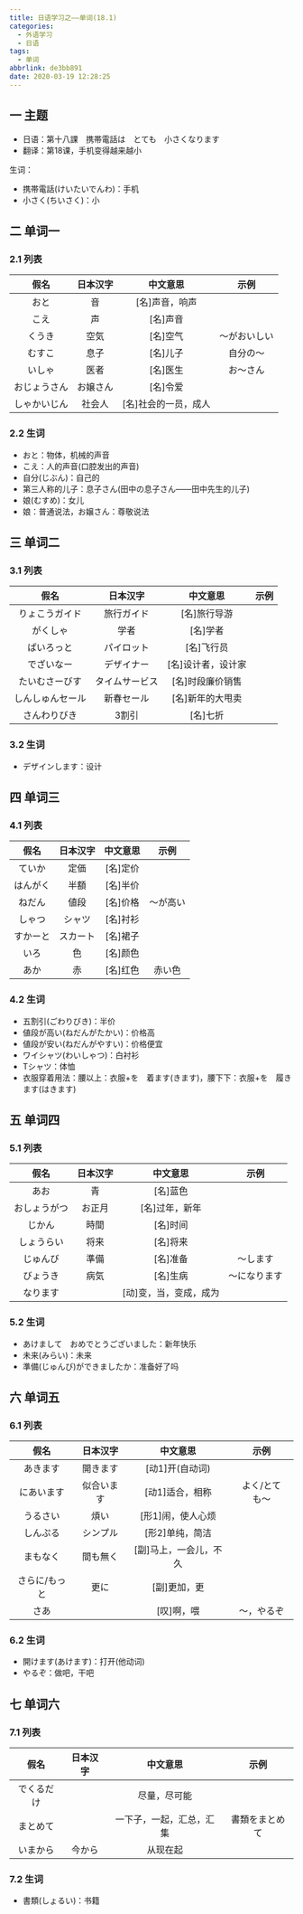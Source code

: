 ```yaml
---
title: 日语学习之——单词(18.1)
categories:
  - 外语学习
  - 日语
tags:
  - 单词
abbrlink: de3bb891
date: 2020-03-19 12:28:25
---
```

## 一  主题

* 日语：第十八課　携帯電話は　とても　小さくなります
* 翻译：第18课，手机变得越来越小

生词：  

* 携帯電話(けいたいでんわ)：手机
* 小さく(ちいさく)：小

<!--more-->

## 二 单词一

### 2.1 列表

|     假名     | 日本汉字 |       中文意思       |     示例     |
| :----------: | :------: | :------------------: | :----------: |
|     おと     |    音    |    [名]声音，响声    |              |
|     こえ     |    声    |       [名]声音       |              |
|    くうき    |   空気   |       [名]空气       | ～がおいしい |
|    むすこ    |   息子   |       [名]儿子       |   自分の〜   |
|    いしゃ    |   医者   |       [名]医生       |   お〜さん   |
| おじょうさん | お嬢さん |       [名]令爱       |              |
| しゃかいじん |  社会人  | [名]社会的一员，成人 |              |

### 2.2 生词

* おと：物体，机械的声音
* こえ：人的声音(口腔发出的声音)
* 自分(じぶん)：自己的
* 第三人称的儿子：息子さん(田中の息子さん——田中先生的儿子)
* 娘(むすめ)：女儿
* 娘：普通说法，お嬢さん：尊敬说法

## 三 单词二

### 3.1 列表

|       假名       |    日本汉字    |      中文意思      | 示例 |
| :--------------: | :------------: | :----------------: | :--: |
|  りょこうガイド  |   旅行ガイド   |    [名]旅行导游    |      |
|     がくしゃ     |      学者      |      [名]学者      |      |
|    ぱいろっと    |   パイロット   |     [名]飞行员     |      |
|    でざいなー    |   デザイナー   | [名]设计者，设计家 |      |
|  たいむさーびす  | タイムサービス |  [名]时段廉价销售  |      |
| しんしゅんセール |   新春セール   |  [名]新年的大甩卖  |      |
|   さんわりびき   |     3割引      |      [名]七折      |      |

### 3.2 生词

* デザインします：设计

## 四 单词三

### 4.1 列表

|   假名   | 日本汉字 | 中文意思 |   示例   |
| :------: | :------: | :------: | :------: |
|  ていか  |   定価   | [名]定价 |          |
| はんがく |   半額   | [名]半价 |          |
|  ねだん  |   値段   | [名]价格 | ～が高い |
|  しゃつ  |  シャツ  | [名]衬衫 |          |
| すかーと | スカート | [名]裙子 |          |
|   いろ   |    色    | [名]颜色 |          |
|   あか   |    赤    | [名]红色 |  赤い色  |

### 4.2 生词

* 五割引(ごわりびき)：半价
* 値段が高い(ねだんがたかい)：价格高
* 値段が安い(ねだんがやすい)：价格便宜
* ワイシャツ(わいしゃつ)：白衬衫
* Tシャツ：体恤
* 衣服穿着用法：腰以上：衣服+を　着ます(きます)，腰下下：衣服+を　履きます(はきます)

## 五 单词四

### 5.1 列表

|     假名     | 日本汉字 |        中文意思        |     示例     |
| :----------: | :------: | :--------------------: | :----------: |
|     あお     |    青    |        [名]蓝色        |              |
| おしょうがつ |  お正月  |     [名]过年，新年     |              |
|    じかん    |   時間   |        [名]时间        |              |
|  しょうらい  |   将来   |        [名]将来        |              |
|   じゅんび   |   準備   |        [名]准备        |   ～します   |
|   びょうき   |   病気   |        [名]生病        | ～になります |
|   なります   |          | [动]变，当，变成，成为 |              |

### 5.2 生词

* あけまして　おめでとうございました：新年快乐
* 未来(みらい)：未来
* 準備(じゅんび)ができましたか：准备好了吗

## 六 单词五

### 6.1 列表

|     假名      |  日本汉字  |        中文意思        |     示例      |
| :-----------: | :--------: | :--------------------: | :-----------: |
|   あきます    |  開きます  |    [动1]开(自动词)     |               |
|  にあいます   | 似合います |    [动1]适合，相称     | よく/とても〜 |
|   うるさい    |    煩い    |   [形1]闹，使人心烦    |               |
|   しんぷる    |  シンプル  |    [形2]单纯，简洁     |               |
|   まもなく    |  間も無く  | [副]马上，一会儿，不久 |               |
| さらに/もっと |    更に    |      [副]更加，更      |               |
|     さあ      |            |       [叹]啊，喂       |  ～，やるぞ   |

### 6.2 生词

* 開けます(あけます)：打开(他动词)
* やるぞ：做吧，干吧

## 七 单词六

### 7.1 列表

|    假名    | 日本汉字 |         中文意思         |      示例      |
| :--------: | :------: | :----------------------: | :------------: |
| でくるだけ |          |       尽量，尽可能       |                |
|  まとめて  |          | 一下子，一起，汇总，汇集 | 書類をまとめて |
|  いまから  |  今から  |         从现在起         |                |

### 7.2 生词

* 書類(しょるい)：书籍